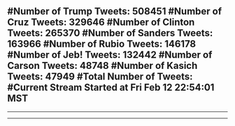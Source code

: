 #Number of Trump Tweets: 508451
#Number of Cruz Tweets: 329646
#Number of Clinton Tweets: 265370
#Number of Sanders Tweets: 163966
#Number of Rubio Tweets: 146178
#Number of Jeb! Tweets: 132442
#Number of Carson Tweets: 48748
#Number of Kasich Tweets: 47949
#Total Number of Tweets:  
#Current Stream Started at Fri Feb 12 22:54:01 MST
---
---
---
